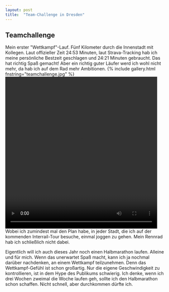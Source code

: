 ```yaml
---
layout: post
title:  "Team-Challenge in Dresden"
---
```


## Teamchallenge
Mein erster "Wettkampf"-Lauf. Fünf Kilometer durch die Innenstadt mit Kollegen.
Laut offizieller Zeit 24:53 Minuten, laut Strava-Tracking hab ich meine persönliche Bestzeit geschlagen und 24:21 Minuten gebraucht. Das hat richtig Spaß gemacht!
Aber ein richtig guter Läufer werd ich wohl nicht mehr, da hab ich auf dem Rad mehr Ambitionen.
{% include gallery.html fnstring="teamchallenge.jpg" %}
<video width='480' height='480' preload='metadata' controls> <source src='/assets/teamchallenge_ziel.mp4' type='video/mp4' /></video>
Wobei ich zumindest mal den Plan habe, in jeder Stadt, die ich auf der kommenden Interrail-Tour besuche, einmal joggen zu gehen. Mein Rennrad hab ich schließlich nicht dabei. 

Eigentlich will ich auch dieses Jahr noch einen Halbmarathon laufen. Alleine und für mich. Wenn das unerwartet Spaß macht, kann ich ja nochmal darüber nachdenken, an einem Wettkampf teilzunehmen. Denn das Wettkampf-Gefühl ist schon großartig. Nur die eigene Geschwindigkeit zu kontrollieren, ist in dem Hype des Publikums schwierig. Ich denke, wenn ich drei Wochen zweimal die Woche laufen geh, sollte ich den Halbmarathon schon schaffen. Nicht schnell, aber durchkommen dürfte ich. 
